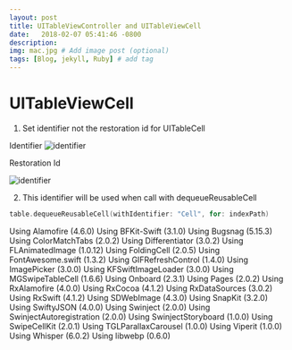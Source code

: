 ```yaml
---
layout: post
title: UITableViewController and UITableViewCell
date:   2018-02-07 05:41:46 -0800
description: 
img: mac.jpg # Add image post (optional)
tags: [Blog, jekyll, Ruby] # add tag
---
```


# UITableViewCell
1. Set identifier not the restoration id for UITableCell

Identifier
![identifier]({{site.baseurl}}/assets/img/identifier.png)

Restoration Id

![identifier]({{site.baseurl}}/assets/img/restoration-id.png)

2. This identifier will be used when call with dequeueReusableCell

```swift
table.dequeueReusableCell(withIdentifier: "Cell", for: indexPath) 
```

Using Alamofire (4.6.0)
Using BFKit-Swift (3.1.0)
Using Bugsnag (5.15.3)
Using ColorMatchTabs (2.0.2)
Using Differentiator (3.0.2)
Using FLAnimatedImage (1.0.12)
Using FoldingCell (2.0.5)
Using FontAwesome.swift (1.3.2)
Using GIFRefreshControl (1.4.0)
Using ImagePicker (3.0.0)
Using KFSwiftImageLoader (3.0.0)
Using MGSwipeTableCell (1.6.6)
Using Onboard (2.3.1)
Using Pages (2.0.2)
Using RxAlamofire (4.0.0)
Using RxCocoa (4.1.2)
Using RxDataSources (3.0.2)
Using RxSwift (4.1.2)
Using SDWebImage (4.3.0)
Using SnapKit (3.2.0)
Using SwiftyJSON (4.0.0)
Using Swinject (2.0.0)
Using SwinjectAutoregistration (2.0.0)
Using SwinjectStoryboard (1.0.0)
Using SwipeCellKit (2.0.1)
Using TGLParallaxCarousel (1.0.0)
Using Viperit (1.0.0)
Using Whisper (6.0.2)
Using libwebp (0.6.0)